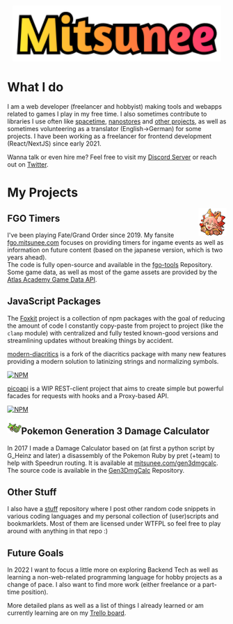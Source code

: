 <p align="center">
<img src="https://github.com/Mitsunee/mitsunee/raw/main/images/logo4_sticker.svg" width="480px">
</p>

# What I do
I am a web developer (freelancer and hobbyist) making tools and webapps related to games I play in my free time. I also sometimes contribute to libraries I use often like [spacetime](https://github.com/spencermountain/spacetime), [nanostores](https://github.com/nanostores/nanostores) and [other projects](https://github.com/pulls?q=author%3Amitsunee+-user%3Amitsunee+-user%3Afoxkit-js+is%3Apr+is%3Amerged+), as well as sometimes volunteering as a translator (English->German) for some projects. I have been working as a freelancer for frontend development (React/NextJS) since early 2021.

Wanna talk or even hire me? Feel free to visit my [Discord Server](https://discord.gg/ZncPkjw) or reach out on [Twitter](https://twitter.com/Mitsunee).

# My Projects

<img src="https://github.com/Mitsunee/mitsunee/raw/main/images/icon_64.png" align="right">

## FGO Timers

I've been playing Fate/Grand Order since 2019. My fansite [fgo.mitsunee.com](https://fgo.mitsunee.com/) focuses on providing timers for ingame events as well as information on future content (based on the japanese version, which is two years ahead).  
The code is fully open-source and available in the [fgo-tools](https://github.com/Mitsunee/fgo-tools) Repository. Some game data, as well as most of the game assets are provided by the [Atlas Academy Game Data API](https://api.atlasacademy.io/docs#/).

## JavaScript Packages

The [Foxkit](https://github.com/Mitsunee/foxkit) project is a collection of npm packages with the goal of reducing the amount of code I constantly copy-paste from project to project (like the `clamp` module) with centralized and fully tested known-good versions and streamlining updates without breaking things by accident.

[modern-diacritics](https://github.com/Mitsunee/modern-diacritics) is a fork of the diacritics package with many new features providing a modern solution to latinizing strings and normalizing symbols.

[![NPM](https://nodei.co/npm/modern-diacritics.png?compact=true)](https://nodei.co/npm/modern-diacritics/)

[picoapi](https://github.com/Mitsunee/picoapi) is a WIP REST-client project that aims to create simple but powerful facades for requests with hooks and a Proxy-based API.

[![NPM](https://nodei.co/npm/picoapi.png?compact=true)](https://nodei.co/npm/picoapi/)

<img src="https://github.com/Mitsunee/mitsunee/raw/main/images/384.png" align="left">

## Pokemon Generation 3 Damage Calculator

In 2017 I made a Damage Calculator based on (at first a python script by G_Heinz and later) a disassembly of the Pokemon Ruby by pret (+team) to help with Speedrun routing. It is available at [mitsunee.com/gen3dmgcalc](https://www.mitsunee.com/gen3dmgcalc). The source code is available in the [Gen3DmgCalc](https://github.com/Mitsunee/Gen3DmgCalc) Repository.

## Other Stuff

I also have a [stuff](https://github.com/Mitsunee/stuff) repository where I post other random code snippets in various coding languages and my personal collection of (user)scripts and bookmarklets. Most of them are licensed under WTFPL so feel free to play around with anything in that repo :)

## Future Goals

In 2022 I want to focus a little more on exploring Backend Tech as well as learning a non-web-related programming language for hobby projects as a change of pace. I also want to find more work (either freelance or a part-time position).

More detailed plans as well as a list of things I already learned or am currently learning are on my [Trello board](https://trello.com/b/Btyu4S9s/tech-coding).
